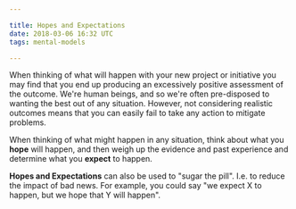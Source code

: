 ```yaml
---

title: Hopes and Expectations
date: 2018-03-06 16:32 UTC
tags: mental-models

---
```

When thinking of what will happen with your new project or initiative you may find that you end up producing an excessively positive assessment of the outcome. We're human beings, and so we're often pre-disposed to wanting the best out of any situation. However, not considering realistic outcomes means that you can easily fail to take any action to mitigate problems.

When thinking of what might happen in any situation, think about what you **hope** will happen, and then weigh up the evidence and past experience and determine what you **expect** to happen.

**Hopes and Expectations** can also be used to "sugar the pill". I.e. to reduce the impact of bad news. For example, you could say "we expect X to happen, but we hope that Y will happen". 
